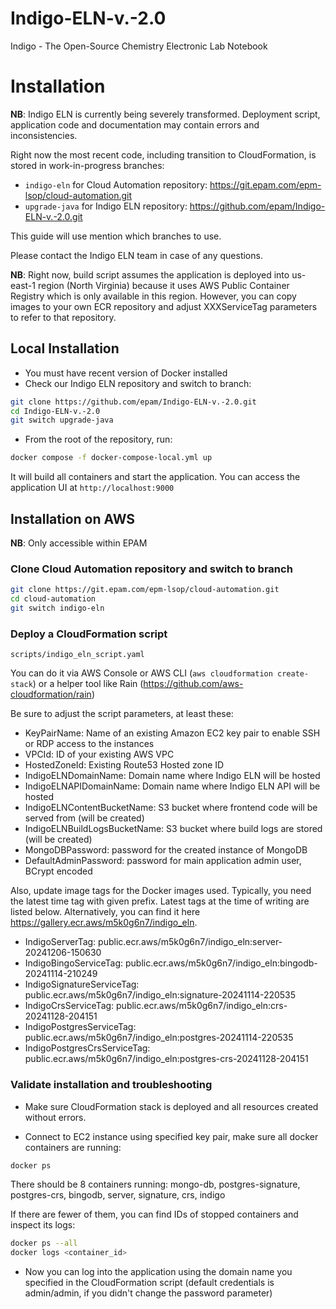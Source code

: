 # Indigo-ELN-v.-2.0
Indigo - The Open-Source Chemistry Electronic Lab Notebook

# Installation

**NB**: Indigo ELN is currently being severely transformed. Deployment script, application code and documentation may contain errors and inconsistencies.

Right now the most recent code, including transition to CloudFormation, is stored in work-in-progress branches:
- `indigo-eln` for Cloud Automation repository: https://git.epam.com/epm-lsop/cloud-automation.git
- `upgrade-java` for Indigo ELN repository: https://github.com/epam/Indigo-ELN-v.-2.0.git

This guide will use mention which branches to use.

Please contact the Indigo ELN team in case of any questions.

**NB**: Right now, build script assumes the application is deployed into us-east-1 region (North Virginia) because it uses AWS Public Container Registry which is only available in this region.
However, you can copy images to your own ECR repository and adjust XXXServiceTag parameters to refer to that repository.


## Local Installation
- You must have recent version of Docker installed
- Check our Indigo ELN repository and switch to branch:
```bash
git clone https://github.com/epam/Indigo-ELN-v.-2.0.git
cd Indigo-ELN-v.-2.0
git switch upgrade-java
```
- From the root of the repository, run:
```bash
docker compose -f docker-compose-local.yml up
```
It will build all containers and start the application. You can access the application UI at `http://localhost:9000`


## Installation on AWS

**NB**: Only accessible within EPAM

### Clone Cloud Automation repository and switch to branch
```bash
git clone https://git.epam.com/epm-lsop/cloud-automation.git
cd cloud-automation
git switch indigo-eln
```

### Deploy a CloudFormation script
`scripts/indigo_eln_script.yaml`

You can do it via AWS Console or AWS CLI (`aws cloudformation create-stack`) or a helper tool like Rain (https://github.com/aws-cloudformation/rain)

Be sure to adjust the script parameters, at least these:
- KeyPairName: Name of an existing Amazon EC2 key pair to enable SSH or RDP access to the instances
- VPCId: ID of your existing AWS VPC
- HostedZoneId: Existing Route53 Hosted zone ID
- IndigoELNDomainName: Domain name where Indigo ELN will be hosted
- IndigoELNAPIDomainName: Domain name where Indigo ELN API will be hosted
- IndigoELNContentBucketName: S3 bucket where frontend code will be served from (will be created)
- IndigoELNBuildLogsBucketName: S3 bucket where build logs are stored (will be created)
- MongoDBPassword: password for the created instance of MongoDB
- DefaultAdminPassword: password for main application admin user, BCrypt encoded

Also, update image tags for the Docker images used. Typically, you need the latest time tag with given prefix. Latest tags at the time of writing are listed below. Alternatively, you can find it here https://gallery.ecr.aws/m5k0g6n7/indigo_eln. 
- IndigoServerTag: public.ecr.aws/m5k0g6n7/indigo_eln:server-20241206-150630
- IndigoBingoServiceTag: public.ecr.aws/m5k0g6n7/indigo_eln:bingodb-20241114-210249
- IndigoSignatureServiceTag: public.ecr.aws/m5k0g6n7/indigo_eln:signature-20241114-220535
- IndigoCrsServiceTag: public.ecr.aws/m5k0g6n7/indigo_eln:crs-20241128-204151
- IndigoPostgresServiceTag: public.ecr.aws/m5k0g6n7/indigo_eln:postgres-20241114-220535
- IndigoPostgresCrsServiceTag: public.ecr.aws/m5k0g6n7/indigo_eln:postgres-crs-20241128-204151

### Validate installation and troubleshooting

- Make sure CloudFormation stack is deployed and all resources created without errors.

- Connect to EC2 instance using specified key pair, make sure all docker containers are running:
```bash
docker ps
```

There should be 8 containers running: mongo-db, postgres-signature, postgres-crs, bingodb, server, signature, crs, indigo

If there are fewer of them, you can find IDs of stopped containers and inspect its logs:
```bash
docker ps --all
docker logs <container_id>
```

- Now you can log into the application using the domain name you specified in the CloudFormation script (default credentials is admin/admin, if you didn't change the password parameter)
